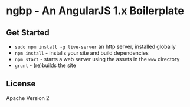 # ngbp - An AngularJS 1.x Boilerplate

## Get Started

* `sudo npm install -g live-server` an http server, installed globally
* `npm install` - installs your site and build dependencies
* `npm start` - starts a web server using the assets in the `www` directory
* `grunt` - (re)builds the site

## License

Apache Version 2
